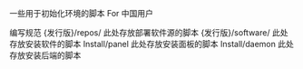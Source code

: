 
一些用于初始化环境的脚本 For 中国用户

编写规范
{发行版}/repos/ 此处存放部署软件源的脚本
{发行版}/software/ 此处存放安装软件的脚本
Install/panel 此处存放安装面板的脚本
Install/daemon 此处存放安装后端的脚本
